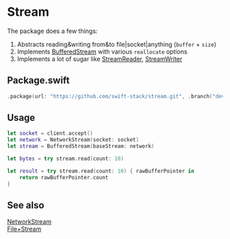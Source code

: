 # Stream

The package does a few things:
1. Abstracts reading&writing from&to file|socket|anything (`buffer` + `size`)
2. Implements [BufferedStream](https://github.com/swift-stack/stream/blob/master/Sources/Stream/Library/BufferedInputStream.swift)
with various `reallocate` options
3. Implements a lot of sugar like
[StreamReader](https://github.com/swift-stack/stream/blob/master/Sources/Stream/StreamReader.swift),
[StreamWriter](https://github.com/swift-stack/stream/blob/master/Sources/Stream/StreamWriter.swift)

## Package.swift

```swift
.package(url: "https://github.com/swift-stack/stream.git", .branch("dev"))
```

## Usage

```swift
let socket = client.accept()
let network = NetworkStream(socket: socket)
let stream = BufferedStream(baseStream: network)

let bytes = try stream.read(count: 10)

let result = try stream.read(count: 10) { rawBufferPointer in
    return rawBufferPointer.count
}
```

## See also

[NetworkStream](https://github.com/swift-stack/aio/blob/master/Sources/Network/NetworkStream/NetworkStream.swift)<br>
[File+Stream](https://github.com/swift-stack/aio/blob/master/Sources/File/File%2BStream.swift)<br>

